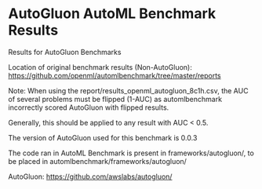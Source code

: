 # AutoGluon AutoML Benchmark Results

Results for AutoGluon Benchmarks

Location of original benchmark results (Non-AutoGluon): https://github.com/openml/automlbenchmark/tree/master/reports

Note: When using the report/results_openml_autogluon_8c1h.csv, the AUC of several problems must be flipped (1-AUC) as automlbenchmark incorrectly scored AutoGluon with flipped results.

Generally, this should be applied to any result with AUC < 0.5.

The version of AutoGluon used for this benchmark is 0.0.3

The code ran in AutoML Benchmark is present in frameworks/autogluon/, to be placed in automlbenchmark/frameworks/autogluon/

AutoGluon: https://github.com/awslabs/autogluon/
